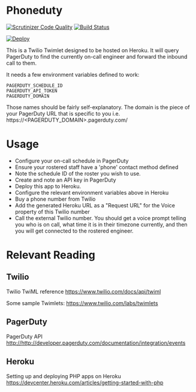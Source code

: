 # Phoneduty

[![Scrutinizer Code Quality](https://scrutinizer-ci.com/g/vend/phoneduty/badges/quality-score.png?b=master)](https://scrutinizer-ci.com/g/vend/phoneduty/?branch=master)
[![Build Status](https://scrutinizer-ci.com/g/vend/phoneduty/badges/build.png?b=master)](https://scrutinizer-ci.com/g/vend/phoneduty/build-status/master)

[![Deploy](https://www.herokucdn.com/deploy/button.png)](https://heroku.com/deploy)

This is a Twilio Twimlet designed to be hosted on Heroku. It will query PagerDuty to find the currently on-call engineer and forward the inbound call to them.

It needs a few environment variables defined to work:

    PAGERDUTY_SCHEDULE_ID
    PAGERDUTY_API_TOKEN
    PAGERDUTY_DOMAIN

Those names should be fairly self-explanatory. The domain is the piece of your PagerDuty URL that is specific to you 
i.e.  https://<PAGERDUTY_DOMAIN>.pagerduty.com/


# Usage

- Configure your on-call schedule in PagerDuty
- Ensure your rostered staff have a 'phone' contact method defined
- Note the schedule ID of the roster you wish to use.
- Create and note an API key in PagerDuty
- Deploy this app to Heroku.
- Configure the relevant environment variables above in Heroku
- Buy a phone number from Twilio
- Add the generated Heroku URL  as a "Request URL" for the Voice property of this Twilio number
- Call the external Twilio number. You should get a voice prompt telling you who is on call, what time it is in their timezone currently, and then you will get connected to the rostered engineer.


# Relevant Reading

## Twilio

Twilio TwiML reference
<https://www.twilio.com/docs/api/twiml>

Some sample Twimlets:
<https://www.twilio.com/labs/twimlets>


## PagerDuty 

PagerDuty API 
<http://http://developer.pagerduty.com/documentation/integration/events>

## Heroku

Setting up and deploying PHP apps on Heroku
<https://devcenter.heroku.com/articles/getting-started-with-php>





